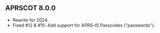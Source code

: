 ## APRSCOT 8.0.0

* Rewrite for 2024.
* Fixed #12 & #15: Add support for APRS-IS Passcodes ("passwords").
